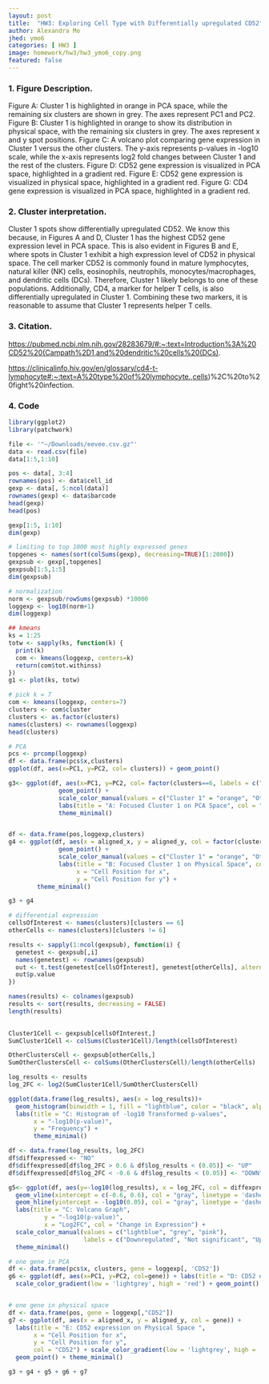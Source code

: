 ```yaml
---
layout: post
title:  "HW3: Exploring Cell Type with Differentially upregulated CD52"
author: Alexandra Mo
jhed: ymo6
categories: [ HW3 ]
image: homework/hw3/hw3_ymo6_copy.png
featured: false
---
```


### 1. Figure Description. 
Figure A: Cluster 1 is highlighted in orange in PCA space, while the remaining six clusters are shown in grey. The axes represent PC1 and PC2.
Figure B: Cluster 1 is highlighted in orange to show its distribution in physical space, with the remaining six clusters in grey. The axes represent x and y spot positions.
Figure C: A volcano plot comparing gene expression in Cluster 1 versus the other clusters. The y-axis represents p-values in -log10 scale, while the x-axis represents log2 fold changes between Cluster 1 and the rest of the clusters.
Figure D: CD52 gene expression is visualized in PCA space, highlighted in a gradient red.
Figure E: CD52 gene expression is visualized in physical space, highlighted in a gradient red.
Figure G: CD4 gene expression is visualized in PCA space, highlighted in a gradient red.
 

### 2. Cluster interpretation. 
Cluster 1 spots show differentially upregulated CD52. We know this because, in Figures A and D, Cluster 1 has the highest CD52 gene expression level in PCA space. This is also evident in Figures B and E, where spots in Cluster 1 exhibit a high expression level of CD52 in physical space.
The cell marker CD52 is commonly found in mature lymphocytes, natural killer (NK) cells, eosinophils, neutrophils, monocytes/macrophages, and dendritic cells (DCs). Therefore, Cluster 1 likely belongs to one of these populations. 
Additionally, CD4, a marker for helper T cells, is also differentially upregulated in Cluster 1. Combining these two markers, it is reasonable to assume that Cluster 1 represents helper T cells.


### 3. Citation.

https://pubmed.ncbi.nlm.nih.gov/28283679/#:~:text=Introduction%3A%20CD52%20(Campath%2D1,and%20dendritic%20cells%20(DCs).

https://clinicalinfo.hiv.gov/en/glossary/cd4-t-lymphocyte#:~:text=A%20type%20of%20lymphocyte.,cells)%2C%20to%20fight%20infection.

### 4. Code 

```r
library(ggplot2)
library(patchwork)

file <- '"~/Downloads/eevee.csv.gz"'
data <- read.csv(file)
data[1:5,1:10]

pos <- data[, 3:4]
rownames(pos) <- data$cell_id
gexp <- data[, 5:ncol(data)]
rownames(gexp) <- data$barcode
head(gexp)
head(pos)

gexp[1:5, 1:10]
dim(gexp)

# limiting to top 1000 most highly expressed genes
topgenes <- names(sort(colSums(gexp), decreasing=TRUE)[1:2000])
gexpsub <- gexp[,topgenes]
gexpsub[1:5,1:5]
dim(gexpsub)

# normalization 
norm <- gexpsub/rowSums(gexpsub) *10000
loggexp <- log10(norm+1)
dim(loggexp)

## kmeans
ks = 1:25
totw <- sapply(ks, function(k) {
  print(k)
  com <- kmeans(loggexp, centers=k)
  return(com$tot.withinss)
})
g1 <- plot(ks, totw)

# pick k = 7
com <- kmeans(loggexp, centers=7)
clusters <- com$cluster
clusters <- as.factor(clusters) 
names(clusters) <- rownames(loggexp)
head(clusters)

# PCA 
pcs <- prcomp(loggexp)
df <- data.frame(pcs$x,clusters)
ggplot(df, aes(x=PC1, y=PC2, col= clusters)) + geom_point()

g3<- ggplot(df, aes(x=PC1, y=PC2, col= factor(clusters==6, labels = c("Other Clusters","Cluster 1")))) +
              geom_point() +
              scale_color_manual(values = c("Cluster 1" = "orange", "Other Clusters" = "grey"))+
              labs(title = "A: Focused Cluster 1 on PCA Space", col = "Cluster") +
              theme_minimal() 


df <- data.frame(pos,loggexp,clusters)
g4 <- ggplot(df, aes(x = aligned_x, y = aligned_y, col = factor(clusters==6, labels = c("Other Clusters","Cluster 1")))) +
              geom_point() +
              scale_color_manual(values = c("Cluster 1" = "orange", "Other Clusters" = "grey"))+
              labs(title = "B: Focused Cluster 1 on Physical Space", col = "Clusters",
                   x = "Cell Position for x",
                   y = "Cell Position for y") +
        theme_minimal() 

g3 + g4

# differential expression
cellsOfInterest <- names(clusters)[clusters == 6]
otherCells <- names(clusters)[clusters != 6]

results <- sapply(1:ncol(gexpsub), function(i) {
  genetest <- gexpsub[,i]
  names(genetest) <- rownames(gexpsub)
  out <- t.test(genetest[cellsOfInterest], genetest[otherCells], alternative = 'greater')
  out$p.value
})

names(results) <- colnames(gexpsub)
results <- sort(results, decreasing = FALSE)
length(results)

  
Cluster1Cell <- gexpsub[cellsOfInterest,]
SumCluster1Cell <- colSums(Cluster1Cell)/length(cellsOfInterest)

OtherClustersCell <- gexpsub[otherCells,]
SumOtherClustersCell <- colSums(OtherClustersCell)/length(otherCells)

log_results <- results
log_2FC <- log2(SumCluster1Cell/SumOtherClustersCell)

ggplot(data.frame(log_results), aes(x = log_results))+
  geom_histogram(binwidth = 1, fill = "lightblue", color = "black", alpha = 0.7)+
  labs(title = "C: Histogram of -log10 Transformed p-values",
       x = "-log10(p-value)",
       y = "Frequency") +
       theme_minimal()

df <- data.frame(log_results, log_2FC)
df$diffexpressed <- "NO"
df$diffexpressed[df$log_2FC > 0.6 & df$log_results < (0.05)] <- "UP"
df$diffexpressed[df$log_2FC < -0.6 & df$log_results < (0.05)] <- "DOWN"

g5<- ggplot(df, aes(y=-log10(log_results), x = log_2FC, col = diffexpressed)) + geom_point() +
  geom_vline(xintercept = c(-0.6, 0.6), col = "gray", linetype = 'dashed') +
  geom_hline(yintercept = -log10(0.05), col = "gray", linetype = 'dashed') + 
  labs(title = "C: Volcano Graph",
          y = "-log10(p-value)",
          x = "Log2FC", col = "Change in Expression") +
  scale_color_manual(values = c("lightblue", "grey", "pink"), 
                     labels = c("Downregulated", "Not significant", "Upregulated"))+
  theme_minimal()

# one gene in PCA
df <- data.frame(pcs$x, clusters, gene = loggexp[, 'CD52'])
g6 <- ggplot(df, aes(x=PC1, y=PC2, col=gene)) + labs(title = "D: CD52 expression on PCA Space", col = "CD52") +  
  scale_color_gradient(low = 'lightgrey', high = 'red') + geom_point() + theme_minimal()


# one gene in physical space
df <- data.frame(pos, gene = loggexp[,"CD52"])
g7 <- ggplot(df, aes(x = aligned_x, y = aligned_y, col = gene)) + 
  labs(title = "E: CD52 expression on Physical Space ", 
       x = "Cell Position for x",
       y = "Cell Position for y", 
       col = "CD52") + scale_color_gradient(low = 'lightgrey', high = 'red') +
  geom_point() + theme_minimal()

g3 + g4 + g5 + g6 + g7
```
